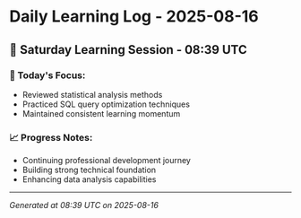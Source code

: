 # Daily Learning Log - 2025-08-16

## 📅 Saturday Learning Session - 08:39 UTC

### 🎯 Today's Focus:
- Reviewed statistical analysis methods
- Practiced SQL query optimization techniques
- Maintained consistent learning momentum

### 📈 Progress Notes:
- Continuing professional development journey
- Building strong technical foundation
- Enhancing data analysis capabilities

---
*Generated at 08:39 UTC on 2025-08-16*

